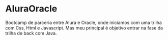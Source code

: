 # AluraOracle
Bootcamp de parceria entre Alura e Oracle, onde iniciamos com uma trilha com Css, Html e Javascript. Mas meu principal é objetivo entrar na fase da trilha de back com Java.
